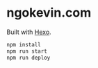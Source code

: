 # ngokevin.com

Built with [Hexo](https://hexo.io/).

```bash
npm install
npm run start
npm run deploy
```
